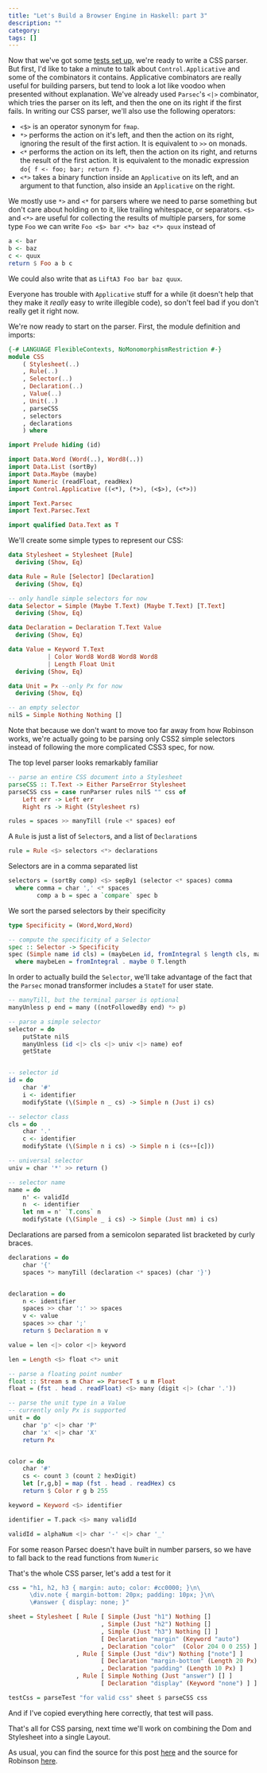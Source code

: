 ```yaml
---
title: "Let's Build a Browser Engine in Haskell: part 3"
description: ""
category: 
tags: []
---
```


Now that we've got some [tests set up](lets-build-a-browser-engine-in-haskell-setting-up-tests.html), we're ready to write a CSS parser. But first, I'd like to take a minute to talk about `Control.Applicative` and some of the combinators it contains. Applicative combinators are really useful for building parsers, but tend to look a lot like voodoo when presented without explanation. We've already used `Parsec`'s `<|>` combinator, which tries the parser on its left, and then the one on its right if the first fails. In writing our CSS parser, we'll also use the following operators:

* `<$>` is an operator synonym for `fmap`.
* `*>` performs the action on it's left, and then the action on its right, ignoring the result of the first action. It is equivalent to `>>` on monads.
* `<*` performs the action on its left, then the action on its right, and returns the result of the first action. It is equivalent to the monadic expression `do{ f <- foo; bar; return f}`.
* `<*>` takes a binary function inside an `Applicative` on its left, and an argument to that function, also inside an `Applicative` on the right.

We mostly use `*>` and `<*` for parsers where we need to parse something but don't care about holding on to it, like trailing whitespace, or separators. `<$>` and `<*>` are useful for collecting the results of multiple parsers, for some type `Foo` we can write `Foo <$> bar <*> baz <*> quux` instead of

```haskell
a <- bar
b <- baz
c <- quux
return $ Foo a b c
```

We could also write that as `LiftA3 Foo bar baz quux`.

Everyone has trouble with `Applicative` stuff for a while (it doesn't help that they make it *really* easy to write illegible code), so don't feel bad if you don't really get it right now.

We're now ready to start on the parser. First, the module definition and imports:

```haskell
{-# LANGUAGE FlexibleContexts, NoMonomorphismRestriction #-}
module CSS
    ( Stylesheet(..)
    , Rule(..)
    , Selector(..)
    , Declaration(..)
    , Value(..)
    , Unit(..)
    , parseCSS
    , selectors
    , declarations
    ) where

import Prelude hiding (id)

import Data.Word (Word(..), Word8(..))
import Data.List (sortBy)
import Data.Maybe (maybe)
import Numeric (readFloat, readHex)
import Control.Applicative ((<*), (*>), (<$>), (<*>))

import Text.Parsec
import Text.Parsec.Text

import qualified Data.Text as T
```

We'll create some simple types to represent our CSS:

```haskell
data Stylesheet = Stylesheet [Rule]
  deriving (Show, Eq)

data Rule = Rule [Selector] [Declaration]
  deriving (Show, Eq)

-- only handle simple selectors for now
data Selector = Simple (Maybe T.Text) (Maybe T.Text) [T.Text]
  deriving (Show, Eq)

data Declaration = Declaration T.Text Value
  deriving (Show, Eq)

data Value = Keyword T.Text
           | Color Word8 Word8 Word8 Word8
           | Length Float Unit
  deriving (Show, Eq)

data Unit = Px --only Px for now
  deriving (Show, Eq)

-- an empty selector
nilS = Simple Nothing Nothing []
```

Note that because we don't want to move too far away from how Robinson works, we're actually going to be parsing only CSS2 simple selectors instead of following the more complicated CSS3 spec, for now.

The top level parser looks remarkably familiar

```haskell
-- parse an entire CSS document into a Stylesheet
parseCSS :: T.Text -> Either ParseError Stylesheet
parseCSS css = case runParser rules nilS "" css of
    Left err -> Left err
    Right rs -> Right (Stylesheet rs)

rules = spaces >> manyTill (rule <* spaces) eof
```

A `Rule` is just a list of `Selector`s, and a list of `Declaration`s

```haskell
rule = Rule <$> selectors <*> declarations
```

Selectors are in a comma separated list

```haskell
selectors = (sortBy comp) <$> sepBy1 (selector <* spaces) comma
  where comma = char ',' <* spaces
        comp a b = spec a `compare` spec b
```

We sort the parsed selectors by their specificity

```haskell
type Specificity = (Word,Word,Word)

-- compute the specificity of a Selector
spec :: Selector -> Specificity
spec (Simple name id cls) = (maybeLen id, fromIntegral $ length cls, maybeLen name)
  where maybeLen = fromIntegral . maybe 0 T.length
```

In order to actually build the `Selector`, we'll take advantage of the fact that the `Parsec` monad transformer includes a `StateT` for user state.

```haskell
-- manyTill, but the terminal parser is optional
manyUnless p end = many ((notFollowedBy end) *> p)

-- parse a simple selector
selector = do
    putState nilS
    manyUnless (id <|> cls <|> univ <|> name) eof
    getState


-- selector id
id = do
    char '#'
    i <- identifier
    modifyState (\(Simple n _ cs) -> Simple n (Just i) cs)

-- selector class
cls = do
    char '.'
    c <- identifier
    modifyState (\(Simple n i cs) -> Simple n i (cs++[c]))

-- universal selector
univ = char '*' >> return ()

-- selector name
name = do
    n' <- validId
    n  <- identifier
    let nm = n' `T.cons` n
    modifyState (\(Simple _ i cs) -> Simple (Just nm) i cs)
```

Declarations are parsed from a semicolon separated list bracketed by curly braces.

```haskell
declarations = do
    char '{'
    spaces *> manyTill (declaration <* spaces) (char '}')


declaration = do
    n <- identifier
    spaces >> char ':' >> spaces
    v <- value
    spaces >> char ';'
    return $ Declaration n v

value = len <|> color <|> keyword

len = Length <$> float <*> unit

-- parse a floating point number
float :: Stream s m Char => ParsecT s u m Float
float = (fst . head . readFloat) <$> many (digit <|> (char '.'))

-- parse the unit type in a Value
-- currently only Px is supported
unit = do
    char 'p' <|> char 'P'
    char 'x' <|> char 'X'
    return Px


color = do
    char '#'
    cs <- count 3 (count 2 hexDigit)
    let [r,g,b] = map (fst . head . readHex) cs
    return $ Color r g b 255

keyword = Keyword <$> identifier

identifier = T.pack <$> many validId

validId = alphaNum <|> char '-' <|> char '_'
```

For some reason Parsec doesn't have built in number parsers, so we have to fall back to the read functions from `Numeric`

That's the whole CSS parser, let's add a test for it

```haskell
css = "h1, h2, h3 { margin: auto; color: #cc0000; }\n\
      \div.note { margin-bottom: 20px; padding: 10px; }\n\
      \#answer { display: none; }"

sheet = Stylesheet [ Rule [ Simple (Just "h1") Nothing []
                          , Simple (Just "h2") Nothing []
                          , Simple (Just "h3") Nothing [] ]
                          [ Declaration "margin" (Keyword "auto")
                          , Declaration "color"  (Color 204 0 0 255) ]
                   , Rule [ Simple (Just "div") Nothing ["note"] ]
                          [ Declaration "margin-bottom" (Length 20 Px)
                          , Declaration "padding" (Length 10 Px) ]
                   , Rule [ Simple Nothing (Just "answer") [] ]
                          [ Declaration "display" (Keyword "none") ] ]

testCss = parseTest "for valid css" sheet $ parseCSS css
```

And if I've copied everything here correctly, that test will pass.

That's all for CSS parsing, next time we'll work on combining the Dom and Stylesheet into a single Layout.

As usual, you can find the source for this post [here](https://github.com/Hrothen/Hubert/blob/master/src/Css.hs) and the source for Robinson [here](https://github.com/mbrubeck/robinson).
